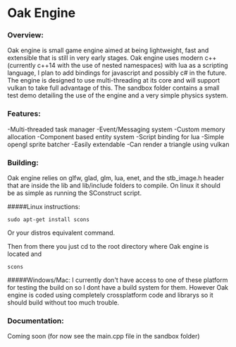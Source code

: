 # Oak Engine
### Overview:
  Oak engine is small game engine aimed at being lightweight, fast and extensible that is still in very early stages. Oak engine uses modern c++ (currently c++14 with the use of nested namespaces) with lua as a scripting language, I plan to add bindings for javascript and possibly c# in the future. The engine is designed to use multi-threading at its core and will support vulkan to take full advantage of this. The sandbox folder contains a small test demo detailing the use of the engine and a very simple physics system.

### Features:
  -Multi-threaded task manager
  -Event/Messaging system
  -Custom memory allocation
  -Component based entity system
  -Script binding for lua
  -Simple opengl sprite batcher
  -Easily extendable
  -Can render a triangle using vulkan

### Building:
  Oak engine relies on glfw, glad, glm, lua, enet, and the stb_image.h header that are inside the lib and lib/include folders to compile. On linux it should be as simple as running the SConstruct script.

#####Linux instructions:
~~~~
sudo apt-get install scons
~~~~
Or your distros equivalent command.

Then from there you just cd to the root directory where Oak engine is located and
~~~~
scons
~~~~

#####Windows/Mac:
I currently don't have access to one of these platform for testing the build on so I dont have a build system for them. However Oak engine is coded using completely crossplatform code and librarys so it should build without too much trouble.

### Documentation:
  Coming soon (for now see the main.cpp file in the sandbox folder)
